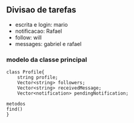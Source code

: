## Divisao de tarefas
 - escrita e login: mario
 - notificacao: Rafael
 - follow: will
 - messages: gabriel e rafael 

### modelo da classe principal
```
class Profile{
    string profile;
    Vector<string> followers;
    Vector<string> receivedMessage;
    Vector<notification> pendingNotification;

metodos
find()
}
```